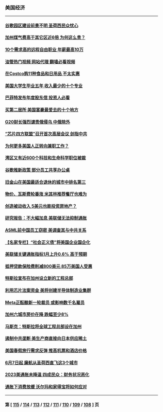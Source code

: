 ### 美国经济
---
#### [谷歌园区建设前景不明 圣荷西民众忧心](../../pages/ncid1078158/n13939148.md?02271645) 
#### [加州煤气费高于其它区近6倍 为何这么贵？](../../pages/ncid1078158/n13939111.md?02271645) 
#### [10个需求高的远程自由职业 年薪最高10万](../../pages/ncid1078158/n13933143.md?02271645) 
#### [油管热门视频 网站代理 翻墙必看视频](http://138.2.39.72:81/youtube.html?epic-marker?02271645)
#### [在Costco购11种食品和日用品 不太实惠](../../pages/ncid1078158/n13926811.md?02271645) 
#### [美国大学生毕业五年 收入最少的十个专业](../../pages/ncid1078158/n13938257.md?02271645) 
#### [巴菲特发布年度股东信 投资人必看](../../pages/ncid1078158/n13938230.md?02271645) 
#### [买第二居所 美国富豪最爱去的十个地方](../../pages/ncid1078158/n13938247.md?02271645) 
#### [G20财长强烈谴责俄侵乌 中俄除外](../../pages/ncid1078158/n13938118.md?02271645) 
#### [“芯片四方联盟”召开首次高层会议 剑指中共](../../pages/ncid1078158/n13938194.md?02271645) 
#### [为何更多美国人正转向兼职工作？](../../pages/ncid1078158/n13938147.md?02271645) 
#### [湾区又有近600个科技和生命科学职位被裁](../../pages/ncid1078158/n13937954.md?02271645) 
#### [谷歌推新政策   部分员工共享办公桌](../../pages/ncid1078158/n13937946.md?02271645) 
#### [旧金山在美国最适合退休的城市中排名第三](../../pages/ncid1078158/n13937878.md?02271645) 
#### [物价、瓦斯费轮番涨 米其林推荐餐厅也难为](../../pages/ncid1078158/n13937880.md?02271645) 
#### [创造被动收入 5美元也能投资房地产？](../../pages/ncid1078158/n13937819.md?02271645) 
#### [研究报告：不大幅加息 美联储无法抑制通胀](../../pages/ncid1078158/n13937657.md?02271645) 
#### [ASML前中国员工窃密 美调查其与中共关系](../../pages/ncid1078158/n13937721.md?02271645) 
#### [【名家专栏】“社会正义债”将美国企业国企化](../../pages/ncid1078158/n13937313.md?02271645) 
#### [美联储关键通胀指标1月上升0.6% 高于预期](../../pages/ncid1078158/n13937502.md?02271645) 
#### [抵押贷款保险费削减800美元 85万美国人受惠](../../pages/ncid1078158/n13936952.md?02271645) 
#### [特斯拉宣布在加州设立新的工程总部](../../pages/ncid1078158/n13937054.md?02271645) 
#### [利用芯片法案资金 美将创建半导体制造业集群](../../pages/ncid1078158/n13936639.md?02271645) 
#### [Meta正酝酿新一轮裁员 或影响数千名雇员](../../pages/ncid1078158/n13935946.md?02271645) 
#### [加州六城市房价在降 跌幅至少8%](../../pages/ncid1078158/n13935988.md?02271645) 
#### [马斯克：特斯拉将全球工程总部设在加州](../../pages/ncid1078158/n13935859.md?02271645) 
#### [遏制中共垄断 美生产商直接向日本供应稀土](../../pages/ncid1078158/n13935770.md?02271645) 
#### [美国春假旅行需求反弹 推高机票和酒店价格](../../pages/ncid1078158/n13935075.md?02271645) 
#### [6月7日起 廉航从圣荷西直飞这3个城市](../../pages/ncid1078158/n13935197.md?02271645) 
#### [2023美通胀未降温 四成民众：财务状况恶化](../../pages/ncid1078158/n13935174.md?02271645) 
#### [通胀下消费放缓 沃尔玛和家得宝将如何应对](../../pages/ncid1078158/n13935011.md?02271645) 

---
#### 第 [ [115](./115.md?02271645) / [114](./114.md?02271645) / [113](./113.md?02271645) / [112](./112.md?02271645) / [111](./111.md?02271645) / [110](./110.md?02271645) / [109](./109.md?02271645) / [108](./108.md?02271645) ] 页
